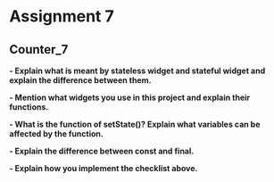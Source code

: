 # Assignment 7 


## Counter_7

**- Explain what is meant by stateless widget and stateful widget and explain the difference between them.**<br>



**- Mention what widgets you use in this project and explain their functions.**<br>


**- What is the function of setState()? Explain what variables can be affected by the function.**<br>
  
**- Explain the difference between const and final.**<br>

**-  Explain how you implement the checklist above.**<br>

